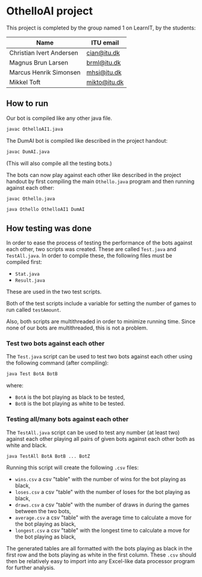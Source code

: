 # OthelloAI project

This project is completed by the group named 1 on LearnIT, by the students:

| Name                     | ITU email    |
|--------------------------|--------------|
| Christian Ivert Andersen | cian@itu.dk  |
| Magnus Brun Larsen       | brml@itu.dk  |
| Marcus Henrik Simonsen   | mhsi@itu.dk  |
| Mikkel Toft              | mikto@itu.dk |

## How to run

Our bot is compiled like any other java file.

```sh
javac OthelloAI1.java
```

The DumAI bot is compiled like described in the project handout:

```sh
javac DumAI.java
```

(This will also compile all the testing bots.)

The bots can now play against each other like described in the project handout by first compiling the main `Othello.java` program and then running against each other:

```sh
javac Othello.java
```

```sh
java Othello OthelloAI1 DumAI
```

## How testing was done

In order to ease the process of testing the performance of the bots against each other, two scripts was created.
These are called `Test.java` and `TestAll.java`.
In order to compile these, the following files must be compiled first:

- `Stat.java`
- `Result.java`

These are used in the two test scripts.

Both of the test scripts include a variable for setting the number of games to run called `testAmount`.

Also, both scripts are multithreaded in order to minimize running time.
Since none of our bots are multithreaded, this is not a problem.

### Test two bots against each other

The `Test.java` script can be used to test two bots against each other using the following command (after compiling):

```sh
java Test BotA BotB
```

where:

- `BotA` is the bot playing as black to be tested,
- `BotB` is the bot playing as white to be tested.

### Testing all/many bots against each other

The `TestAll.java` script can be used to test any number (at least two) against each other playing all pairs of given bots against each other both as white and black.

```sh
java TestAll BotA BotB ... BotZ
```

Running this script will create the following `.csv` files:

- `wins.csv` a csv "table" with the number of wins for the bot playing as black,
- `loses.csv` a csv "table" with the number of loses for the bot playing as black,
- `draws.csv` a csv "table" with the number of draws in during the games between the two bots,
- `average.csv` a csv "table" with the average time to calculate a move for the bot playing as black,
- `longest.csv` a csv "table" with the longest time to calculate a move for the bot playing as black,

The generated tables are all formatted with the bots playing as black in the first row and the bots playing as white in the first column.
These `.csv` should then be relatively easy to import into any Excel-like data processor program for further analysis.


